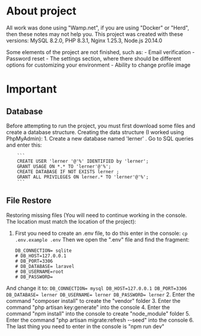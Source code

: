 # About project
All work was done using "Wamp.net", if you are using "Docker" or "Herd", then these notes may not help you.
This project was created with these versions: MySQL 8.2.0, PHP 8.3.1, Nginx 1.25.3, Node.js 20.14.0

Some elements of the project are not finished, such as:
    - Email verification
    - Password reset
    - The settings section, where there should be different options for customizing your environment
    - Ability to change profile image


# Important 
## Database
Before attempting to run the project, you must first download some files and create a database structure.
Creating the data structure (I worked using PhpMyAdmin):
    1.	Create a new database named 'lerner' . Go to SQL queries and enter this:
    
        ```
        CREATE USER 'lerner '@'%' IDENTIFIED by 'lerner';
        GRANT USAGE ON *.* TO 'lerner'@'%';
        CREATE DATABASE IF NOT EXISTS lerner ;
        GRANT ALL PRIVILEGES ON lerner.* TO 'lerner'@'%';
        ```

## File Restore 
Restoring missing files (You will need to continue working in the console. The location must match the location of the project):
1.	First you need to create an .env file, to do this enter in the console:
    `cp .env.example .env`
Then we open the ".env"  file and find the fragment:

    ```
    DB_CONNECTION= sqlite
    # DB_HOST=127.0.0.1
    # DB_PORT=3306
    # DB_DATABASE= laravel
    # DB_USERNAME=root
    # DB_PASSWORD=
    ```
            
And change it to:
    ```
    DB_CONNECTION= mysql
    DB_HOST=127.0.0.1
    DB_PORT=3306
    DB_DATABASE= lerner
    DB_USERNAME= lerner
    DB_PASSWORD= lerner
    ```
2.	Enter the command "composer install" to create the "vendor" folder
3.	Enter the command "php artisan key:generate" into the console
4.	Enter the command "npm install" into the console to create "node_module" folder
5.	Enter the command "php artisan migrate:refresh --seed" into the console
6.	The last thing you need to enter in the console is "npm run dev"
